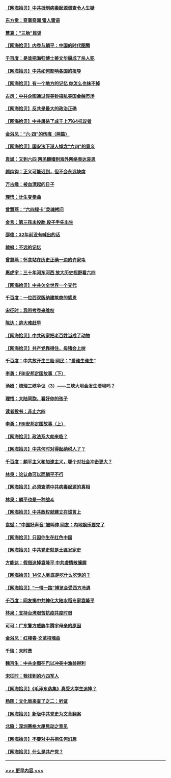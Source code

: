 #### [【网海拾贝】中共抵制病毒起源调查令人生疑](../pages/nsc993/n13017785.md?t=06122302) 
#### [东方觉：奇事奇闻 雷人雷语](../pages/nsc993/n13017577.md?t=06122302) 
#### [慧真：“三胎”民谣](../pages/nsc993/n13017394.md?t=06122302) 
#### [【网海拾贝】内卷与躺平：中国的时代图腾](../pages/nsc993/n13016128.md?t=06122302) 
#### [千百度：是谁把海归博士姜文华逼成了杀人犯](../pages/nsc993/n13015218.md?t=06122302) 
#### [【网海拾贝】中共如何影响各国的报导](../pages/nsc993/n13012599.md?t=06122302) 
#### [【网海拾贝】有一个地方的记忆 你怎么也抹不掉](../pages/nsc993/n13009802.md?t=06122302) 
#### [古风：中共企图通过假美钞搞乱美国金融市场](../pages/nsc993/n13009626.md?t=06122302) 
#### [【网海拾贝】反共是最大的政治正确](../pages/nsc993/n13007051.md?t=06122302) 
#### [【网海拾贝】中共屠杀了成千上万64抗议者](../pages/nsc993/n13002713.md?t=06122302) 
#### [金浴凤：“六·四”的伤痕（两篇）](../pages/nsc993/n13001719.md?t=06122302) 
#### [【网海拾贝】国安法下港人悼念“六四”的意义](../pages/nsc993/n13001039.md?t=06122302) 
#### [袁斌：又到六四 网民翻墙到海外网络表达哀思](../pages/nsc993/n13000995.md?t=06122302) 
#### [颜纯钩：正义可能迟到，但不会永远缺席](../pages/nsc993/n13000920.md?t=06122302) 
#### [万古缘：被血漂起的日子](../pages/nsc993/n13000914.md?t=06122302) 
#### [理悟：计生变奏曲](../pages/nsc993/n13000414.md?t=06122302) 
#### [曾慧燕：“六四绿卡”灵魂拷问](../pages/nsc993/n13000277.md?t=06122302) 
#### [金言：第三孩未投胎 段子手先出生](../pages/nsc993/n13000215.md?t=06122302) 
#### [邵俊：32年前没有喊出的话](../pages/nsc993/n13000181.md?t=06122302) 
#### [戟枫：不远的记忆](../pages/nsc993/n13000121.md?t=06122302) 
#### [曾慧燕：怀念站在历史正确一边的许家屯](../pages/nsc993/n13000073.md?t=06122302) 
#### [惠虎宇：三十年河东河西 放大历史视野看六四](../pages/nsc993/n13000018.md?t=06122302) 
#### [【网海拾贝】中共欠全世界一个交代](../pages/nsc993/n12998706.md?t=06122302) 
#### [千百度：一位西双版纳建筑商的感恩](../pages/nsc993/n12998487.md?t=06122302) 
#### [宋征时：我带考卷来维权](../pages/nsc993/n12994088.md?t=06122302) 
#### [陈达：逃大难赶早](../pages/nsc993/n12993569.md?t=06122302) 
#### [【网海拾贝】中共砖家把老百姓当成了动物](../pages/nsc993/n12993483.md?t=06122302) 
#### [【网海拾贝】共产党靠得住，母猪会上树](../pages/nsc993/n12990730.md?t=06122302) 
#### [千百度：中共放开生三胎 网民：“爱谁生谁生”](../pages/nsc993/n12990644.md?t=06122302) 
#### [李勇：FBI安邦定国故事（下）](../pages/nsc993/n12987854.md?t=06122302) 
#### [汤姆：梳理三峡争议（3）——三峡大坝会发生溃坝吗？](../pages/nsc993/n12989806.md?t=06122302) 
#### [理悟：大陆同胞，看好你的孩子](../pages/nsc993/n12989778.md?t=06122302) 
#### [读者投书：非止六四](../pages/nsc993/n12989673.md?t=06122302) 
#### [李勇：FBI安邦定国故事（上）](../pages/nsc993/n12987749.md?t=06122302) 
#### [【网海拾贝】政法系大劫来临？](../pages/nsc993/n12987596.md?t=06122302) 
#### [【网海拾贝】中共何时对得起纳税人了？](../pages/nsc993/n12985578.md?t=06122302) 
#### [千百度：躺平主义和加速主义，哪个对社会冲击更大？](../pages/nsc993/n12985512.md?t=06122302) 
#### [林泉：论认命可以而躺平不行](../pages/nsc993/n12985505.md?t=06122302) 
#### [【网海拾贝】必须查清中共病毒起源的真相](../pages/nsc993/n12984276.md?t=06122302) 
#### [林泉：躺平也是一种战斗](../pages/nsc993/n12984194.md?t=06122302) 
#### [【网海拾贝】中共政权就建立在谎言上](../pages/nsc993/n12981880.md?t=06122302) 
#### [袁斌：“中国好声音”被叫停 网友：内地娱乐要完了](../pages/nsc993/n12981826.md?t=06122302) 
#### [【网海拾贝】只因你生在红色中国](../pages/nsc993/n12979096.md?t=06122302) 
#### [【网海拾贝】中共党史就是土匪发家史](../pages/nsc993/n12976478.md?t=06122302) 
#### [方能达：假借追悼袁隆平 中共虚情散臊腥](../pages/nsc993/n12976396.md?t=06122302) 
#### [【网海拾贝】14亿人到底是吃什么吃饱的？](../pages/nsc993/n12974125.md?t=06122302) 
#### [【网海拾贝】“一带一路”博览会受西方冷遇](../pages/nsc993/n12971787.md?t=06122302) 
#### [千百度：网友揭中共神化大陆水稻专家袁隆平](../pages/nsc993/n12971733.md?t=06122302) 
#### [林泉：支持台湾艰苦抗疫共度时艰](../pages/nsc993/n12971350.md?t=06122302) 
#### [可可：广东警方威胁牛腾宇母亲的原因](../pages/nsc993/n12971100.md?t=06122302) 
#### [金浴凤：红楼春·文革招魂曲](../pages/nsc993/n12970354.md?t=06122302) 
#### [千瑞：末时景](../pages/nsc993/n12970337.md?t=06122302) 
#### [魏京生：中共企图在巴以冲突中渔翁得利](../pages/nsc993/n12970286.md?t=06122302) 
#### [宋征时：我找到的六四军人](../pages/nsc993/n12970213.md?t=06122302) 
#### [【网海拾贝】《毛泽东选集》真受大学生追捧？](../pages/nsc993/n12968779.md?t=06122302) 
#### [杨晖：文化局来查了之二：听证](../pages/nsc993/n12966528.md?t=06122302) 
#### [【网海拾贝】新版中共党史为文革翻案](../pages/nsc993/n12967526.md?t=06122302) 
#### [北隐：深圳赛格大厦晃动之我见](../pages/nsc993/n12967393.md?t=06122302) 
#### [【网海拾贝】不要对中共抱任何幻想](../pages/nsc993/n12965222.md?t=06122302) 
#### [【网海拾贝】什么是共产党？](../pages/nsc993/n12962781.md?t=06122302) 

----
#### [ >>> 更早内容 <<< ](../indexes/nsc993-earlier.md)
